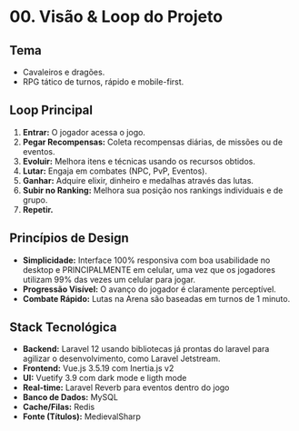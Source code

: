 # 00. Visão & Loop do Projeto

## Tema
- Cavaleiros e dragões.
- RPG tático de turnos, rápido e mobile-first.

## Loop Principal
1.  **Entrar:** O jogador acessa o jogo.
2.  **Pegar Recompensas:** Coleta recompensas diárias, de missões ou de eventos.
3.  **Evoluir:** Melhora itens e técnicas usando os recursos obtidos.
4.  **Lutar:** Engaja em combates (NPC, PvP, Eventos).
5.  **Ganhar:** Adquire elixir, dinheiro e medalhas através das lutas.
6.  **Subir no Ranking:** Melhora sua posição nos rankings individuais e de grupo.
7.  **Repetir.**

## Princípios de Design
- **Simplicidade:** Interface 100% responsiva com boa usabilidade no desktop e PRINCIPALMENTE em celular, uma vez que os jogadores utilizam 99% das vezes um celular para jogar.
- **Progressão Visível:** O avanço do jogador é claramente perceptível.
- **Combate Rápido:** Lutas na Arena são baseadas em turnos de 1 minuto.

## Stack Tecnológica
- **Backend:** Laravel 12 usando bibliotecas já prontas do laravel para agilizar o desenvolvimento, como Laravel Jetstream. 
- **Frontend:** Vue.js 3.5.19 com Inertia.js v2
- **UI:** Vuetify 3.9 com dark mode e ligth mode
- **Real-time:** Laravel Reverb para eventos dentro do jogo
- **Banco de Dados:** MySQL
- **Cache/Filas:** Redis
- **Fonte (Títulos):** MedievalSharp
